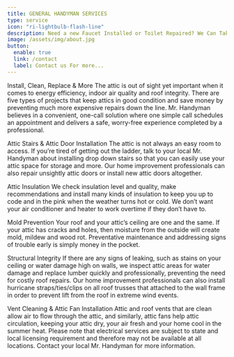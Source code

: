 ```yaml
---
title: GENERAL HANDYMAN SERVICES
type: service
icon: "ri-lightbulb-flash-line"
description: Need a new Faucet Installed or Toilet Repaired? We Can Take Care of It.
image: /assets/img/about.jpg
button:
  enable: true
  link: /contact
  label: Contact us For more...
---
```


Install, Clean, Replace & More
The attic is out of sight yet important when it comes to energy efficiency, indoor air quality and roof integrity. There are five types of projects that keep attics in good condition and save money by preventing much more expensive repairs down the line. Mr. Handyman believes in a convenient, one-call solution where one simple call schedules an appointment and delivers a safe, worry-free experience completed by a professional.

Attic Stairs & Attic Door Installation
The attic is not always an easy room to access. If you’re tired of getting out the ladder, talk to your local Mr. Handyman about installing drop down stairs so that you can easily use your attic space for storage and more. Our home improvement professionals can also repair unsightly attic doors or install new attic doors altogether.

Attic Insulation
We check insulation level and quality, make recommendations and install many kinds of insulation to keep you up to code and in the pink when the weather turns hot or cold. We don’t want your air conditioner and heater to work overtime if they don’t have to.

Mold Prevention
Your roof and your attic’s ceiling are one and the same. If your attic has cracks and holes, then moisture from the outside will create mold, mildew and wood rot. Preventative maintenance and addressing signs of trouble early is simply money in the pocket.

Structural Integrity
If there are any signs of leaking, such as stains on your ceiling or water damage high on walls, we inspect attic areas for water damage and replace lumber quickly and professionally, preventing the need for costly roof repairs. Our home improvement professionals can also install hurricane straps/ties/clips on all roof trusses that attached to the wall frame in order to prevent lift from the roof in extreme wind events.

Vent Cleaning & Attic Fan Installation
Attic and roof vents that are clean allow air to flow through the attic, and similarly, attic fans help attic circulation, keeping your attic dry, your air fresh and your home cool in the summer heat. Please note that electrical services are subject to state and local licensing requirement and therefore may not be available at all locations. Contact your local Mr. Handyman for more information.